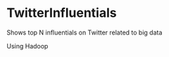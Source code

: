 TwitterInfluentials
===================

Shows top N influentials on Twitter related to big data

Using Hadoop
